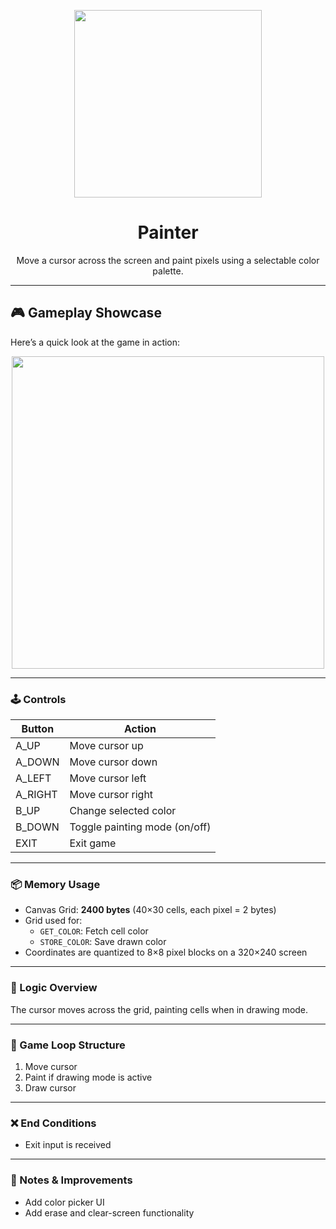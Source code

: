 <p align="center">
<img src="https://github.com/user-attachments/assets/0ed0e6d8-6d2f-4e7b-a07b-a5dcdaf75809" width="300">
</p>

<h1 align="center"> 
Painter
</h1>

<p align="center">
Move a cursor across the screen and paint pixels using a selectable color palette.
</p>

---
## 🎮 Gameplay Showcase

Here’s a quick look at the game in action:
<p align="center">
<img src="https://github.com/user-attachments/assets/c2f68cc0-8699-4411-ba68-ba5e2c64d7c1" width="500">
</p>

---

### 🕹️ Controls

| Button   | Action                        |
|----------|-------------------------------|
| A_UP     | Move cursor up                |
| A_DOWN   | Move cursor down              |
| A_LEFT   | Move cursor left              |
| A_RIGHT  | Move cursor right             |
| B_UP     | Change selected color         |
| B_DOWN   | Toggle painting mode (on/off) |
| EXIT     | Exit game                     |

---

### 📦 Memory Usage  
- Canvas Grid: **2400 bytes** (40×30 cells, each pixel = 2 bytes)  
- Grid used for:  
  - `GET_COLOR`: Fetch cell color  
  - `STORE_COLOR`: Save drawn color  
- Coordinates are quantized to 8×8 pixel blocks on a 320×240 screen

---

### 🧠 Logic Overview  
The cursor moves across the grid, painting cells when in drawing mode.

---

### 🧩 Game Loop Structure  
1. Move cursor  
2. Paint if drawing mode is active  
3. Draw cursor  

---

### ❌ End Conditions  
- Exit input is received  

---

### 🧪 Notes & Improvements  
- Add color picker UI  
- Add erase and clear-screen functionality
